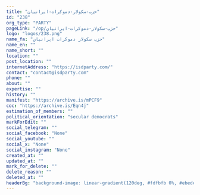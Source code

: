 ```yaml
---
title: "حزب-سکولار-دموکرات-ایرانیان"
id: "238"
org_type: "PARTY"
pageLink: "/op/حزب-سکولار-دموکرات-ایرانیان"
logo: "logos/238.png"
name_fa: "حزب سکولار دموکرات ایرانیان"
name_en: ""
name_short: ""
location: ""
post_location: ""
internetAddress: "https://isdparty.com/"
contact: "contact@isdparty.com"
phone: ""
about: ""
expertise: ""
history: ""
manifest: "https://archive.is/mPCF9"
coc: "https://archive.is/Eqn4j"
estimation_of_members: ""
political_orientation: "secular democrats"
markForEdit: ""
social_telegram: ""
social_facebook: "None"
social_youtube: ""
social_x: "None"
social_instagram: "None"
created_at: ""
updated_at: ""
mark_for_delete: ""
delete_reason: ""
deleted_at: ""
headerBg: "background-image: linear-gradient(120deg, #fdfbfb 0%, #ebedee 100%);"
---
```

